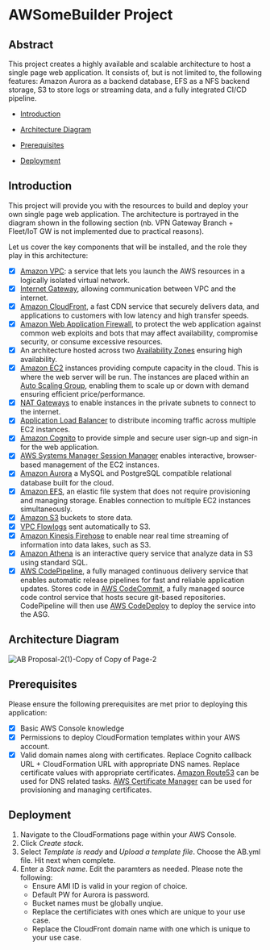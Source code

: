 # AWSomeBuilder Project

## Abstract 
This project creates a highly available and scalable architecture to host a single page web application. It consists of, but is not limited to, the following features: Amazon Aurora as a backend database, EFS as a NFS backend storage, S3 to store logs or streaming data, and a fully integrated CI/CD pipeline. 


- [Introduction](#introduction)

- [Architecture Diagram](#architecturediagaram)

- [Prerequisites](#prerequisites)

- [Deployment](#deployment)

## Introduction
This project will provide you with the resources to build and deploy your own single page web application. The architecture is portrayed in the diagram shown in the following section (nb. VPN Gateway Branch + Fleet/IoT GW is not implemented due to practical reasons). 

Let us cover the key components that will be installed, and the role they play in this architecture:

- [x] [Amazon VPC](https://aws.amazon.com/vpc/?vpc-blogs.sort-by=item.additionalFields.createdDate&vpc-blogs.sort-order=desc): a service that lets you launch the AWS resources in a logically isolated virtual network.
- [x] [Internet Gateway](https://docs.aws.amazon.com/vpc/latest/userguide/VPC_Internet_Gateway.html), allowing communication between VPC and the internet.  
- [x] [Amazon CloudFront](https://aws.amazon.com/cloudfront/), a fast CDN service that securely delivers data, and applications to customers with low latency and high transfer speeds.   
- [x] [Amazon Web Application Firewall](https://aws.amazon.com/waf/), to protect the web application against common web exploits and bots that may affect availability, compromise security, or consume excessive resources. 
- [x] An architecture hosted across two [Availability Zones](https://aws.amazon.com/about-aws/global-infrastructure/regions_az/) ensuring high availability. 
- [x] [Amazon EC2](https://aws.amazon.com/ec2/?ec2-whats-new.sort-by=item.additionalFields.postDateTime&ec2-whats-new.sort-order=desc) instances providing compute capacity in the cloud. This is where the web server will be run. The instances are placed within an [Auto Scaling Group](https://docs.aws.amazon.com/autoscaling/ec2/userguide/AutoScalingGroup.html), enabling them to scale up or down with demand ensuring efficient price/performance. 
- [x] [NAT Gateways](https://docs.aws.amazon.com/vpc/latest/userguide/vpc-nat-gateway.html) to enable instances in the private subnets to connect to the internet. 
- [x] [Application Load Balancer](https://docs.aws.amazon.com/elasticloadbalancing/latest/application/introduction.html) to distribute incoming traffic across multiple EC2 instances. 
- [x] [Amazon Cognito](https://aws.amazon.com/cognito/) to provide simple and secure user sign-up and sign-in for the web application. 
- [x] [AWS Systems Manager Session Manager](https://docs.aws.amazon.com/systems-manager/latest/userguide/session-manager.html) enables interactive, browser-based management of the EC2 instances. 
- [x] [Amazon Aurora](https://aws.amazon.com/rds/aurora/?aurora-whats-new.sort-by=item.additionalFields.postDateTime&aurora-whats-new.sort-order=desc) a MySQL and PostgreSQL compatible relational database built for the cloud. 
- [x] [Amazon EFS](https://aws.amazon.com/efs/), an elastic file system that does not require provisioning and managing storage. Enables connection to multiple EC2 instances simultaneously. 
- [x] [Amazon S3](https://aws.amazon.com/s3/) buckets to store data. 
- [x] [VPC Flowlogs](https://docs.aws.amazon.com/vpc/latest/userguide/flow-logs.html) sent automatically to S3. 
- [x] [Amazon Kinesis Firehose](https://aws.amazon.com/kinesis/data-firehose/?kinesis-blogs.sort-by=item.additionalFields.createdDate&kinesis-blogs.sort-order=desc) to enable near real time streaming of information into data lakes, such as S3. 
- [x] [Amazon Athena](https://aws.amazon.com/athena/?whats-new-cards.sort-by=item.additionalFields.postDateTime&whats-new-cards.sort-order=desc) is an interactive query service that analyze data in S3 using standard SQL. 
- [x] [AWS CodePipeline](https://aws.amazon.com/codepipeline/), a fully managed continuous delivery service that enables automatic release pipelines for fast and reliable application updates. Stores code in [AWS CodeCommit](https://aws.amazon.com/codecommit/), a fully managed source code control service that hosts secure git-based repositories. CodePipeline will then use [AWS CodeDeploy](https://aws.amazon.com/codedeploy/) to deploy the service into the ASG.   

## Architecture Diagram

![AB Proposal-2(1)-Copy of Copy of Page-2](https://user-images.githubusercontent.com/32502465/114927451-78923080-9dff-11eb-9de3-07ede5d99611.jpg)

## Prerequisites

Please ensure the following prerequisites are met prior to deploying this application:
- [x] Basic AWS Console knowledge
- [x] Permissions to deploy CloudFormation templates within your AWS account. 
- [x] Valid domain names along with certificates. Replace Cognito callback URL + CloudFormation URL with appropriate DNS names. Replace certificate values with appropriate certificates. [Amazon Route53](https://aws.amazon.com/route53/) can be used for DNS related tasks. [AWS Certificate Manager](https://aws.amazon.com/certificate-manager/) can be used for provisioning and managing certificates. 

## Deployment

1. Navigate to the CloudFormations page within your AWS Console. 
2. Click _Create stack_. 
3. Select _Template is ready_ and _Upload a template file_. Choose the AB.yml file. Hit next when complete. 
4. Enter a _Stack name_. Edit the paramters as needed. Please note the following:
    - Ensure AMI ID is valid in your region of choice. 
    - Default PW for Aurora is password. 
    - Bucket names must be globally unqiue. 
    - Replace the certificiates with ones which are unique to your use case. 
    - Replace the CloudFront domain name with one which is unique to your use case. 





